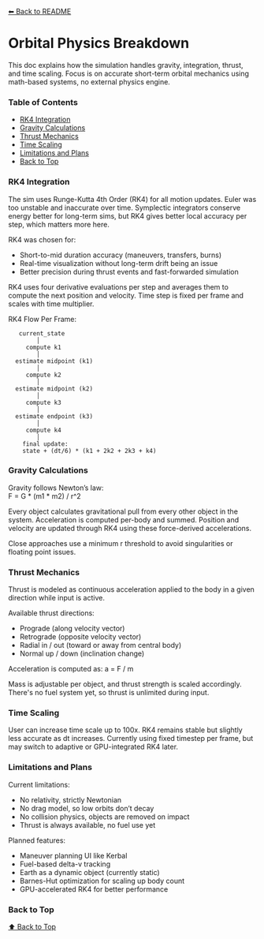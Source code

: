 [⬅ Back to README](./TECHNICAL_README.md)

# Orbital Physics Breakdown

This doc explains how the simulation handles gravity, integration, thrust, and time scaling. Focus is on accurate short-term orbital mechanics using math-based systems, no external physics engine.

### Table of Contents
- [RK4 Integration](#rk4-integration)
- [Gravity Calculations](#gravity-calculations)
- [Thrust Mechanics](#thrust-mechanics)
- [Time Scaling](#time-scaling)
- [Limitations and Plans](#limitations-and-plans)
- [Back to Top](#back-to-top)

### RK4 Integration

The sim uses Runge-Kutta 4th Order (RK4) for all motion updates. Euler was too unstable and inaccurate over time. Symplectic integrators conserve energy better for long-term sims, but RK4 gives better local accuracy per step, which matters more here.

RK4 was chosen for:
- Short-to-mid duration accuracy (maneuvers, transfers, burns)
- Real-time visualization without long-term drift being an issue
- Better precision during thrust events and fast-forwarded simulation

RK4 uses four derivative evaluations per step and averages them to compute the next position and velocity. Time step is fixed per frame and scales with time multiplier.

RK4 Flow Per Frame:
```
   current_state
        │
     compute k1
        │
  estimate midpoint (k1)
        │
     compute k2
        │
  estimate midpoint (k2)
        │
     compute k3
        │
  estimate endpoint (k3)
        │
     compute k4
        │
    final update:
    state + (dt/6) * (k1 + 2k2 + 2k3 + k4)
```

### Gravity Calculations

Gravity follows Newton’s law:  
F = G * (m1 * m2) / r^2

Every object calculates gravitational pull from every other object in the system. Acceleration is computed per-body and summed. Position and velocity are updated through RK4 using these force-derived accelerations.

Close approaches use a minimum r threshold to avoid singularities or floating point issues.

### Thrust Mechanics

Thrust is modeled as continuous acceleration applied to the body in a given direction while input is active.

Available thrust directions:
- Prograde (along velocity vector)
- Retrograde (opposite velocity vector)
- Radial in / out (toward or away from central body)
- Normal up / down (inclination change)

Acceleration is computed as:
a = F / m

Mass is adjustable per object, and thrust strength is scaled accordingly. There's no fuel system yet, so thrust is unlimited during input.

### Time Scaling

User can increase time scale up to 100x. RK4 remains stable but slightly less accurate as dt increases. Currently using fixed timestep per frame, but may switch to adaptive or GPU-integrated RK4 later.

### Limitations and Plans

Current limitations:
- No relativity, strictly Newtonian
- No drag model, so low orbits don’t decay
- No collision physics, objects are removed on impact
- Thrust is always available, no fuel use yet

Planned features:
- Maneuver planning UI like Kerbal
- Fuel-based delta-v tracking
- Earth as a dynamic object (currently static)
- Barnes-Hut optimization for scaling up body count
- GPU-accelerated RK4 for better performance

### Back to Top

[⬆ Back to Top](#orbital-physics-breakdown)
